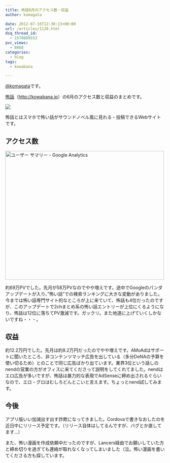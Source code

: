 ```yaml
---
title: 怖話6月のアクセス数・収益
author: komagata

date: 2012-07-16T12:30:13+00:00
url: /articles/1120.html
dsq_thread_id:
  - 1570889553
pvc_views:
  - 8868
categories:
  - blog
tags:
  - kowabana

---
```

[@komagata][1]です。

<a href="http://kowabana.jp" title="怖話" target="_blank">怖話</a>（<a href="http://kowabana.jp" title="怖話" target="_blank">http://kowabana.jp</a>）の6月のアクセス数と収益のまとめです。


  <a href="http://kowabana.jp"><img src="http://p.nanapi.jp/r/20120228/20120228194536_4f4cb050d3cc9.jpg" /></a>


怖話とはスマホで怖い話がサウンドノベル風に見れる・投稿できるWebサイトです。

## アクセス数


  <a href="http://www.flickr.com/photos/komagata/7582262890/" title="ユーザー サマリー - Google Analytics by komagata, on Flickr"><img src="http://farm8.staticflickr.com/7249/7582262890_f5163dd50d.jpg" width="500" height="405" alt="ユーザー サマリー - Google Analytics" /></a>


約69万PVでした。先月が58万PVなのでやや増えです。途中でGoogleのパンダアップデートが入り、&#8221;怖い話&#8221;での検索ランキングに大きな変動がありました。今までは怖い話専門サイト的なところが上に来ていて、怖話も4位だったのですが、このアップデートで2chまとめ系の怖い話エントリーが上位にくるようになり、怖話は12位に落ちてPV激減です。ガックリ。また地道に上げていくしかないですね・・・。

## 収益

約12.2万円でした。先月は約8.2万円だったのでやや増えです。AMoAdはサポートに聞いたところ、非コンテンツマッチ広告を出している（多分DeNAの予算を使い切るため）とのことで同じ広告ばかり出ています。業界3位という話しのnendの営業の方がオフィスに来てくださって説明をしてくれてました。nendはエロ広告が多いですが、怖話は暴力的な表現でAdSenseに締め出されるぐらいなので、エロ・グロはむしろどんとこいと言えます。ちょっとnend試してみます。

## 今後

アプリ版いい加減出す出す詐欺になってきました。Cordovaで書きなおしたのを近日中にリリース予定です。（リリース自体はしてるんですが、バグとか直してます…）

また、怖い漫画を作成依頼中だったのですが、Lancers経由でお願いしていた方と締め切りを過ぎても連絡が取れなくなってしまいました（泣。怖い漫画を書いてくださる方も探しています。

 [1]: http://twitter.com/komagata